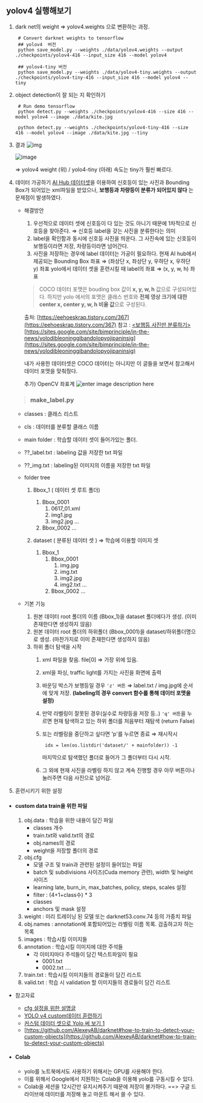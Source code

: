 
## yolov4 실행해보기

1) dark net의 weight ⇒ yolov4.weights 으로 변환하는 과정.

		# Convert darknet weights to tensorflow
		## yolov4  버전
		python save_model.py --weights ./data/yolov4.weights --output ./checkpoints/yolov4-416 --input_size 416 --model yolov4 

		## yolov4-tiny 버전
		python save_model.py --weights ./data/yolov4-tiny.weights --output ./checkpoints/yolov4-tiny-416 --input_size 416 --model yolov4 --tiny
	
2) object detection이 잘 되는 지 확인하기

		# Run demo tensorflow
		python detect.py --weights ./checkpoints/yolov4-416 --size 416 --model yolov4 --image ./data/kite.jpg

		python detect.py --weights ./checkpoints/yolov4-tiny-416 --size 416 --model yolov4 --image ./data/kite.jpg --tiny

3) 결과
	![img](https://github.com/kairess/tensorflow-yolov4-tflite/raw/master/result.png)

	![image](https://user-images.githubusercontent.com/34594339/89185473-3f998f00-d5d5-11ea-99f7-45c37f85e8f0.png)

	⇒ yolov4 weight (위) / yolo4-tiny (아래)
	속도는 tiny가 훨씬 빠르다.


1) 데이터 가공하기
[AI Hub 데이터셋](http://www.aihub.or.kr/aidata/136)을 이용하여 신호등이 있는 사진과 Bounding Box가 되어있는 xml파일을 받았으나, **보행등과 차량등이 분류가 되어있지 않다** 는 문제점이 발생하였다.
	- 해결방안
		1) 우선적으로 데이터 셋에 신호등이 다 있는 것도 아니기 때문에 1차적으로 신호등을 찾아준다.
		⇒ 신호등 label을 갖는 사진을 분류한다는 의미
		2) label을 확인함과 동시에 신호등 사진을 띄운다. 그 사진속에 있는 신호등이 보행등이라면 저장, 차량등이라면 넘어간다.
		3) 사진을 저장하는 경우에 label 데이터는 가공이 필요하다.
		현재 AI hub에서 제공되는 Bounding Box  좌표 ⇒ (좌상단 x, 좌상단 y, 우하단 x, 우하단 y) 좌표
		yolo에서 데이터 셋을 훈련시킬 때 label의 좌표 ⇒ (x, y, w, h) 좌표
		
		
		> COCO 데이터 포맷은 bouding box 값이  **x, y, w, h**  값으로 구성되어있다.
하지만 yolo 에서의 포맷은 클래스 번호와  **전체 영상 크기에 대한 center x, center y, w, h 비율 값**으로 구성된다.

		출처: [https://eehoeskrap.tistory.com/367](https://eehoeskrap.tistory.com/367) 
		참고 : [<보행등 사진만 분류하기>](https://github.com/Guanghan/darknet/blob/master/scripts/convert.py)
		[https://sites.google.com/site/bimprinciple/in-the-news/yolodibleoninggibandolopyojipaninsig](https://sites.google.com/site/bimprinciple/in-the-news/yolodibleoninggibandolopyojipaninsig)
	
		내가 사용한 데이터셋은 COCO 데이터는 아니지만 이 글들을 보면서 참고해서 데이터 포맷을 맞춰줬다.

		추가)  OpenCV 좌표계
			![enter image description here](https://lh4.googleusercontent.com/ndFH6A225tFLWb7JwjyMmn539c4e1c1CmU7w4hQD6j-uO9K4diKfZ-FDr8LFuKa9oad9IaunhXRz0kD0JoRbeRV4gzUpS0ELyPKMIlpXs9FgvbJZiNGreGvWQAlMnYnRkqzo8Vlh)

		
	> ### make_label.py
	- classes : 클래스 리스트
	- cls : 데이터를 분류할 클래스 이름
	- main folder : 학습할 데이터 셋이 들어가있는 폴더.
	- ??_label.txt : labeling 값을 저장한 txt 파일
	- ??_img.txt : labeling된 이미지의 이름을 저장한 txt 파일

	- folder tree
		1) Bbox_1 ( 데이터 셋 루트 폴더)
			1) Bbox_0001
				1) 0617_01.xml
				2) img1.jpg
				3) img2.jpg
					...
			2) Bbox_0002
				...

		2) dataset ( 분류된 데이터 셋 ) ⇒ 학습에 이용할 이미지 셋
			1) Bbox_1
				1) Bbox_0001
					1) img.jpg
					2) img.txt
					3) img2.jpg
					4) img2.txt
					...
				2) Bbox_0002
				...

	- 기본 기능
		1. 원본 데이터 root 폴더의 이름 (Bbox_1)을 dataset 폴더에다가 생성.
			(이미 존재한다면 생성하지 않음)
		2.  원본 데이터 root 폴더의 하위폴더 (Bbox_0001)을 dataset/하위폴더명으로 생성.
			(마찬가지로 이미 존재한다면 생성하지 않음)
		3. 하위 폴더 탐색을 시작
			1. xml 파일을 찾음. file[0] ⇒ 가장 위에 있음.
			2. xml을 파싱, traffic light를 가지는 사진을 화면에 출력
			3. 바운딩 박스가 보행등일 경우 ``'z' 버튼`` ⇒ label.txt / img.jpg에 순서에 맞게 저장.
				**(labeling의 경우 convert 함수를 통해 데이터 포맷을 설정)**
			5. 만약 라벨링이 잘못된 경우(실수로 차량등을 저장 등..) ``'q' 버튼``을 누르면 현재 탐색하고 있는 하위 폴더를 처음부터 재탐색 (return False)
			6. 또는 라벨링을 중단하고 싶다면 'p'를 누르면 종료
			⇒ 재시작시 

					idx = len(os.listdir('dataset/' + mainfolder)) -1

				마지막으로 탐색했던 폴더로 들어가 그 폴더부터 다시 시작.
			7. 그 외에 현재 사진을 라벨링 하지 않고 계속 진행할 경우 아무 버튼이나 눌러주면 다음 사진으로 넘어감.
			
2) 훈련시키기 위한 설정
- #### custom data train을 위한 파일
	1) obj.data : 학습을 위한 내용이 담긴 파일
		- classes 개수
		- train.txt와 valid.txt의 경로
		- obj.names의 경로
		- weight을 저장할 폴더의 경로
	2) obj.cfg
		- 모델 구조 및 train과 관련된 설정이 들어있는 파일
		- batch 및  subdivisions 사이즈(Cuda memory 관련), width 및 height 사이즈
		- learning late, burn_in, max_batches,  policy, steps, scales 설정
		- filter : (4+1+class수) * 3
		- classes
		- anchors 및 mask 설정
	3) weight  : 미리 트레이닝 된 모델 또는 darknet53.conv.74 등의 가중치 파일
	4) obj.names : annotation에 포함되어있는 라벨링 이름 목록. 검출하고자 하는 목록
	5) images : 학습시킬 이미지들 
	6) annotation : 학습시킬 이미지에 대한 주석들
		- 각 이미지마다 주석들이 담긴 텍스트파일이 필요
			- 0001.txt
			- 0002.txt
			....
	7) train.txt : 학습시킬 이미지들의 경로들이 담긴 리스트
	8) valid.txt : 학습 시 validation 할 이미지들의 경로들이 담긴 리스트
	
- 참고자료
	- [cfg 설정을 위한 설명글](https://eehoeskrap.tistory.com/370)
	- [YOLO v4 custom데이터 훈련하기](https://keyog.tistory.com/22)
	- [커스텀 데이터 셋으로 Yolo 써 보기 1](https://jueun-park.github.io/2018-07-12/yolo-custom-dataset)
	- [https://github.com/AlexeyAB/darknet#how-to-train-to-detect-your-custom-objects](https://github.com/AlexeyAB/darknet#how-to-train-to-detect-your-custom-objects)

- #### Colab
	- yolo를 노트북에서도 사용하기 위해서는 GPU를 사용해야 한다. 
	- 이를 위해서 Google에서 지원하는 Colab을 이용해 yolo를 구동시킬 수 있다.
	- Colab을 세션을 12시간만 유지시켜주기 때문에 저장이 불가하다. ==> 구글 드라이브에 데이터를 저장해 놓고 마운트 해서 쓸 수 있다.
